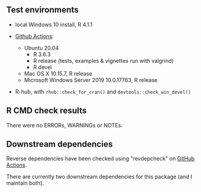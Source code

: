 ## Test environments

* local Windows 10 install, R 4.1.1

* [Github Actions](https://github.com/ms609/TreeSearch/actions):
  - Ubuntu 20.04
    - R 3.6.3
    - R release (tests, examples & vignettes run with valgrind)
    - R devel
  - Mac OS X 10.15.7, R release
  - Microsoft Windows Server 2019 10.0.17763, R release
  
* R-hub, with `rhub::check_for_cran()` and `devtools::check_win_devel()`


## R CMD check results
There were no ERRORs, WARNINGs or NOTEs.



## Downstream dependencies

Reverse dependencies have been checked using "revdepcheck" on
[GitHub Actions](https://github.com/ms609/TreeTools/actions/workflows/revdep.yml).

There are currently two downstream dependencies for this package
(and I maintain both).
